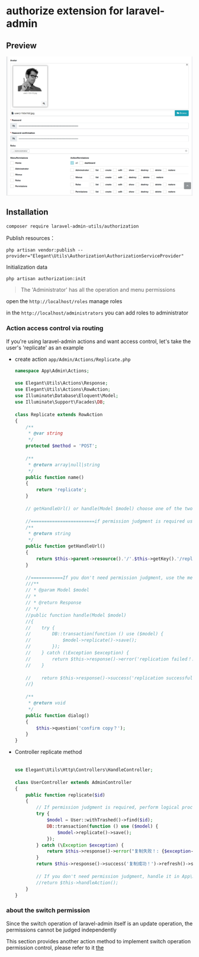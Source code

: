 # authorize extension for laravel-admin

## Preview

![authorization_legend](resources/assets/legend.png)

## Installation

```shell
composer require laravel-admin-utils/authorization
```

Publish resources：

```shell
php artisan vendor:publish --provider="Elegant\Utils\Authorization\AuthorizationServiceProvider"
```

Initialization data

```shell
php artisan authorization:init
```

> The 'Administrator' has all the operation and menu permissions


open the `http://localhost/roles` manage roles

in the `http://localhost/administrators` you can add roles to administrator

### Action access control via routing

If you're using laravel-admin actions and want access control, let's take the user's 'replicate' as an example

- create action `app/Admin/Actions/Replicate.php`

  ```php
  namespace App\Admin\Actions;
  
  use Elegant\Utils\Actions\Response;
  use Elegant\Utils\Actions\RowAction;
  use Illuminate\Database\Eloquent\Model;
  use Illuminate\Support\Facades\DB;
  
  class Replicate extends RowAction
  {
      /**
       * @var string
       */
      protected $method = 'POST';
  
      /**
       * @return array|null|string
       */
      public function name()
      {
          return 'replicate';
      }
  
      // getHandleUrl() or handle(Model $model) choose one of the two
  
      //========================if permission judgment is required use the method===========================
      /**
       * @return string
       */
      public function getHandleUrl()
      {
          return $this->parent->resource().'/'.$this->getKey().'/replicate';
      }
      
      //============If you don't need permission judgment, use the method=================
      ///**
      // * @param Model $model
      // *
      // * @return Response
      // */
      //public function handle(Model $model)
      //{
      //    try {
      //        DB::transaction(function () use ($model) {
      //            $model->replicate()->save();
      //        });
      //    } catch (\Exception $exception) {
      //        return $this->response()->error('replication failed！: ' . $exception->getMessage() . ')';
      //    }
  
      //    return $this->response()->success('replication successful！')->refresh();
      //}
      
      /**
       * @return void
       */
      public function dialog()
      {
          $this->question('confirm copy？');
      }
  }
  ```

- Controller replicate method
  ```php
  
  use Elegant\Utils\Http\Controllers\HandleController;
  
  class UserController extends AdminController
  {
      public function replicate($id)
      {
          // If permission judgment is required, perform logical processing here
          try {
              $model = User::withTrashed()->find($id);
              DB::transaction(function () use ($model) {
                  $model->replicate()->save();
              });
          } catch (\Exception $exception) {
              return $this->response()->error("复制失败！: {$exception->getMessage()}")->send();
          }
          return $this->response()->success('复制成功！')->refresh()->send();

          // If you don't need permission judgment, handle it in App\Admin\Actions\Replicate::handle() logic
          //return $this->handleAction();
      }
  }
  ```

### about the switch permission

Since the switch operation of laravel-admin itself is an update operation, the permissions cannot be judged independently

This section provides another action method to implement switch operation permission control, please refer to it [the](https://laravel-admin.org/docs/zh/2.x/model-table-column-display#列操作)
